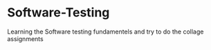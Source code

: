 # Software-Testing
 Learning the Software testing fundamentels and try to do the collage assignments
